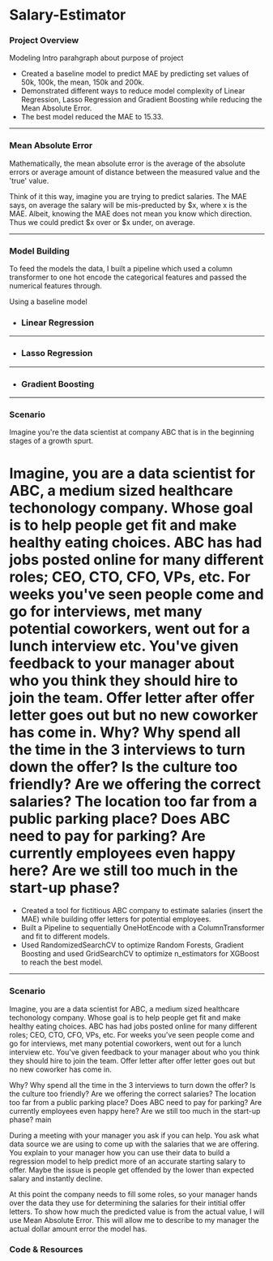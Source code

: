 # Salary-Estimator

### Project Overview
Modeling
Intro parahgraph about purpose of project
- Created a baseline model to predict MAE by predicting set values of 50k, 100k, the mean, 150k and 200k. 
- Demonstrated different ways to reduce model complexity of Linear Regression, Lasso Regression and Gradient Boosting while reducing the Mean Absolute Error.
- The best model reduced the MAE to 15.33.
---
### Mean Absolute Error
Mathematically, the mean absolute error is the average of the absolute errors or average amount of distance between the measured value and the 'true' value. 

Think of it this way, imagine you are trying to predict salaries. The MAE says, on average the salary will be mis-preducted by $x, where x is the MAE. Albeit, knowing the MAE does not mean you know which direction. Thus we could predict $x over or $x under, on average.

---
### Model Building
To feed the models the data, I built a pipeline which used a column transformer to one hot encode the categorical features and passed the numerical features through. 

Using a baseline model
- ### Linear Regression

---
- ### Lasso Regression

---
- ### Gradient Boosting

---
### Scenario
Imagine you're the data scientist at company ABC that is in the beginning stages of a growth spurt.

Imagine, you are a data scientist for ABC, a medium sized healthcare techonology company. Whose goal is to help people get fit and make healthy eating choices. ABC has had jobs posted online for many different roles; CEO, CTO, CFO, VPs, etc. For weeks you've seen people come and go for interviews, met many potential coworkers, went out for a lunch interview etc. You've given feedback to your manager about who you think they should hire to join the team. Offer letter after offer letter goes out but no new coworker has come in. Why? Why spend all the time in the 3 interviews to turn down the offer? Is the culture too friendly? Are we offering the correct salaries? The location too far from a public parking place? Does ABC need to pay for parking? Are currently employees even happy here? Are we still too much in the start-up phase?
=======
- Created a tool for fictitious ABC company to estimate salaries (insert the MAE) while building offer letters for potential employees.
- Built a Pipeline to sequentially OneHotEncode with a ColumnTransformer and fit to different models.
- Used RandomizedSearchCV to optimize Random Forests, Gradient Boosting and used GridSearchCV to optimize n_estimators for XGBoost to reach the best model.

---
### Scenario
Imagine, you are a data scientist for ABC, a medium sized healthcare techonology company. Whose goal is to help people get fit and make healthy eating choices. ABC has had jobs posted online for many different roles; CEO, CTO, CFO, VPs, etc. For weeks you've seen people come and go for interviews, met many potential coworkers, went out for a lunch interview etc. You've given feedback to your manager about who you think they should hire to join the team. Offer letter after offer letter goes out but no new coworker has come in.

Why? Why spend all the time in the 3 interviews to turn down the offer? Is the culture too friendly? Are we offering the correct salaries? The location too far from a public parking place? Does ABC need to pay for parking? Are currently employees even happy here? Are we still too much in the start-up phase?
 main

During a meeting with your manager you ask if you can help. You ask what data source we are using to come up with the salaries that we are offering. You explain to your manager how you can use their data to build a regression model to help predict more of an accurate starting salary to offer. Maybe the issue is people get offended by the lower than expected salary and instantly decline.

At this point the company needs to fill some roles, so your manager hands over the data they use for determining the salaries for their intitial offer letters. To show how much the predicted value is from the actual value, I will use Mean Absolute Error. This will allow me to describe to my manager the actual dollar amount error the model has.

### Code & Resources